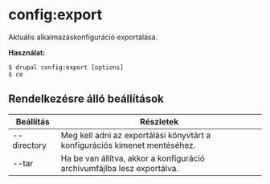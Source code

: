 # config:export
Aktuális alkalmazáskonfiguráció exportálása.

**Használat:**
```
$ drupal config:export [options] 
$ ce  
```

## Rendelkezésre álló beállítások
Beállítás | Részletek
-------|-------------
--directory | Meg kell adni az exportálási könyvtárt a konfigurációs kimenet mentéséhez.
--tar | Ha be van állítva, akkor a konfiguráció archívumfájlba lesz exportálva.

